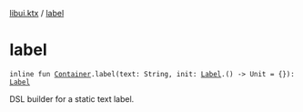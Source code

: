 [libui.ktx](README.md) / [label](label.md)

# label

`inline fun `[`Container`](-container/README.md)`.label(text: String, init: `[`Label`](-label/README.md)`.() -> Unit = {}): `[`Label`](-label/README.md)

DSL builder for a static text label.
